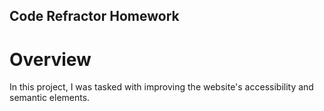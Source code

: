 ## Code Refractor Homework

# Overview
In this project, I was tasked with improving the website's accessibility and semantic elements.


